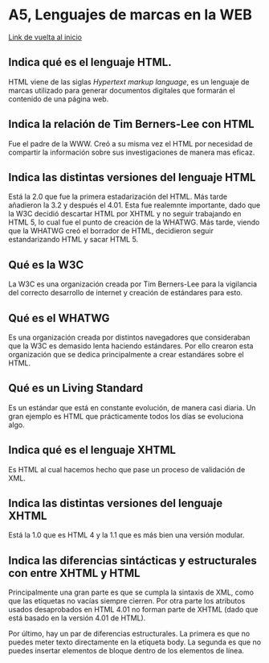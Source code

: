 # A5, Lenguajes de marcas en la WEB
[Link de vuelta al inicio](https://shiny-carnival-wo5619l.pages.github.io/)
## Indica qué es el lenguaje HTML. 
HTML viene de las siglas *Hypertext markup language*, es un lenguaje de marcas utilizado para generar documentos digitales que formarán el contenido de una página web. 
## Indica la relación de Tim Berners-Lee con  HTML
Fue el padre de la WWW. Creó a su misma vez el HTML por necesidad de compartir la información sobre sus investigaciones de manera mas eficaz. 
## Indica las distintas versiones del lenguaje HTML
Está la 2.0 que fue la primera estadarización del HTML. Más tarde añadieron la 3.2 y después el 4.01. Esta fue realemnte importante, dado que la W3C decidió descartar HTML por XHTML y no seguir trabajando en HTML 5, lo cual fue el punto de creación de la WHATWG. Más tarde, viendo que la WHATWG creó el borrador de HTML, decidieron seguir estandarizando HTML y sacar HTML 5. 
## Qué es la W3C
La W3C es una organización creada por Tim Berners-Lee para la vigilancia del correcto desarrollo de internet y creación de estándares para esto.
## Qué es el WHATWG
Es una organización creada por distintos navegadores que consideraban que la W3C es demasido lenta haciendo estándares. Por ello crearon esta organización que se dedica principalmente a crear estandáres sobre el HTML.
## Qué es un Living Standard
Es un estándar que está en constante evolución, de manera casi diaria. Un gran ejemplo es HTML que prácticamente todos los días se evoluciona algo. 
## Indica qué es el lenguaje XHTML
Es HTML al cual hacemos hecho que pase un proceso de validación de XML. 
## Indica las distintas versiones del lenguaje XHTML
Está la 1.0 que es HTML 4 y la 1.1 que es más bien una versión modular.
## Indica las diferencias sintácticas y estructurales con entre XHTML y HTML
Principalmente una gran parte es que se cumpla la sintaxis de XML, como que las etiquetas no vacías siempre cierren. Por otra parte los atributos usados desaprobados en HTML 4.01 no forman parte de XHTML (dado que está basado en la versión 4.01 de HTML). 

Por último, hay un par de diferencias estructurales. La primera es que no puedes meter texto directamente en la etiqueta body. La segunda es que no puedes insertar elementos de bloque dentro de los elementos de línea. 